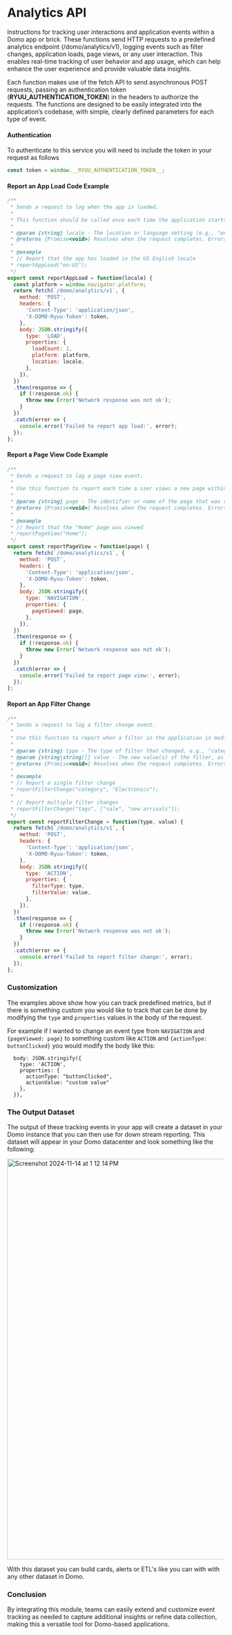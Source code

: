 # Analytics API

Instructions for tracking user interactions and application events within a Domo app or brick. These functions send HTTP requests to a predefined analytics endpoint (/domo/analytics/v1), logging events such as filter changes, application loads, page views, or any user interaction. This enables real-time tracking of user behavior and app usage, which can help enhance the user experience and provide valuable data insights.

Each function makes use of the fetch API to send asynchronous POST requests, passing an authentication token (__RYUU_AUTHENTICATION_TOKEN__) in the headers to authorize the requests. The functions are designed to be easily integrated into the application’s codebase, with simple, clearly defined parameters for each type of event.
<!-- theme: info -->


#### Authentication
To authenticate to this service you will need to include the token in your request as follows
```js
const token = window.__RYUU_AUTHENTICATION_TOKEN__;
```

#### Report an App Load Code Example
```js
/**
 * Sends a request to log when the app is loaded.
 * 
 * This function should be called once each time the application starts up.
 * 
 * @param {string} locale - The location or language setting (e.g., "en-US") for the app load.
 * @returns {Promise<void>} Resolves when the request completes. Errors if the network request fails.
 *
 * @example
 * // Report that the app has loaded in the US English locale
 * reportAppLoad("en-US");
 */
export const reportAppLoad = function(locale) {
  const platform = window.navigator.platform;
  return fetch(`/domo/analytics/v1`, {
    method: 'POST',
    headers: {
      'Content-Type': 'application/json',
      'X-DOMO-Ryuu-Token': token,
    },
    body: JSON.stringify({
      type: 'LOAD',
      properties: {
        loadCount: 1,
        platform: platform,
        location: locale,
      },
    }),
  })
  .then(response => {
    if (!response.ok) {
      throw new Error('Network response was not ok');
    }
  })
  .catch(error => {
    console.error('Failed to report app load:', error);
  });
};
```


#### Report a Page View Code Example
```js
/**
 * Sends a request to log a page view event.
 * 
 * Use this function to report each time a user views a new page within the app.
 * 
 * @param {string} page - The identifier or name of the page that was viewed.
 * @returns {Promise<void>} Resolves when the request completes. Errors if the network request fails.
 *
 * @example
 * // Report that the "Home" page was viewed
 * reportPageView("Home");
 */
export const reportPageView = function(page) {
  return fetch(`/domo/analytics/v1`, {
    method: 'POST',
    headers: {
      'Content-Type': 'application/json',
      'X-DOMO-Ryuu-Token': token,
    },
    body: JSON.stringify({
      type: 'NAVIGATION',
      properties: {
        pageViewed: page,
      },
    }),
  })
  .then(response => {
    if (!response.ok) {
      throw new Error('Network response was not ok');
    }
  })
  .catch(error => {
    console.error('Failed to report page view:', error);
  });
};
```


#### Report an App Filter Change
```js
/**
 * Sends a request to log a filter change event.
 * 
 * Use this function to report when a filter in the application is modified.
 * 
 * @param {string} type - The type of filter that changed, e.g., "category" or "date".
 * @param {string|string[]} value - The new value(s) of the filter, as a single string or an array of strings.
 * @returns {Promise<void>} Resolves when the request completes. Errors if the network request fails.
 *
 * @example
 * // Report a single filter change
 * reportFilterChange("category", "Electronics");
 * 
 * // Report multiple filter changes
 * reportFilterChange("tags", ["sale", "new arrivals"]);
 */
export const reportFilterChange = function(type, value) {
  return fetch(`/domo/analytics/v1`, {
    method: 'POST',
    headers: {
      'Content-Type': 'application/json',
      'X-DOMO-Ryuu-Token': token,
    },
    body: JSON.stringify({
      type: 'ACTION',
      properties: {
        filterType: type,
        filterValue: value,
      },
    }),
  })
  .then(response => {
    if (!response.ok) {
      throw new Error('Network response was not ok');
    }
  })
  .catch(error => {
    console.error('Failed to report filter change:', error);
  });
};
```


### Customization
The examples above show how you can track predefined metrics, but if there is something custom you would like to track that can be done by modifying the `type` and `properties` values in the body of the request.

For example if I wanted to change an event type from `NAVIGATION` and `{pageViewed: page}` to something custom like `ACTION` and `{actionType: buttonClicked}` you would modify the body like this:
```
  body: JSON.stringify({
    type: 'ACTION',
    properties: {
      actionType: "buttonClicked",
      actionValue: "custom value"
    },
  }),
```

### The Output Dataset

The output of these tracking events in your app will create a dataset in your Domo instance that you can then use for down stream reporting. This dataset will appear in your Domo datacenter and look something like the following:

<img width="925" alt="Screenshot 2024-11-14 at 1 12 14 PM" src="https://github.com/user-attachments/assets/dd7c6e61-4119-4fc1-a5b9-7159baab7514">


With this dataset you can build cards, alerts or ETL's like you can with with any other dataset in Domo.


### Conclusion
By integrating this module, teams can easily extend and customize event tracking as needed to capture additional insights or refine data collection, making this a versatile tool for Domo-based applications.

